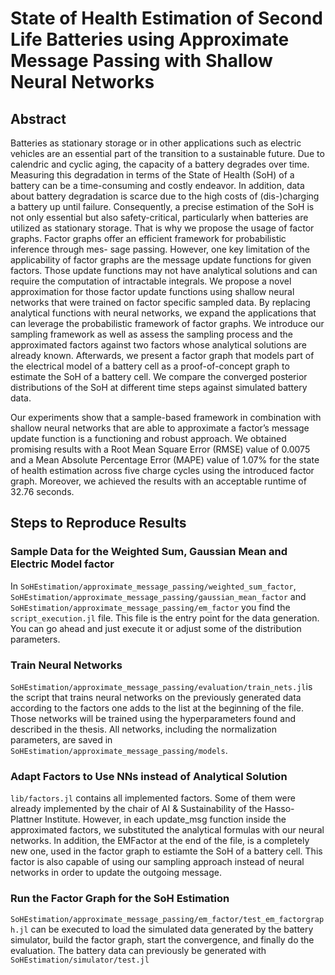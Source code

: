 # State of Health Estimation of Second Life Batteries using Approximate Message Passing with Shallow Neural Networks

## Abstract
Batteries as stationary storage or in other applications such as electric vehicles are
an essential part of the transition to a sustainable future. Due to calendric and cyclic
aging, the capacity of a battery degrades over time. Measuring this degradation in
terms of the State of Health (SoH) of a battery can be a time-consuming and costly
endeavor. In addition, data about battery degradation is scarce due to the high costs
of (dis-)charging a battery up until failure. Consequently, a precise estimation of
the SoH is not only essential but also safety-critical, particularly when batteries are
utilized as stationary storage. That is why we propose the usage of factor graphs.
Factor graphs offer an efficient framework for probabilistic inference through mes-
sage passing. However, one key limitation of the applicability of factor graphs are
the message update functions for given factors. Those update functions may not
have analytical solutions and can require the computation of intractable integrals.
We propose a novel approximation for those factor update functions using shallow
neural networks that were trained on factor specific sampled data. By replacing
analytical functions with neural networks, we expand the applications that can
leverage the probabilistic framework of factor graphs. We introduce our sampling
framework as well as assess the sampling process and the approximated factors
against two factors whose analytical solutions are already known. Afterwards, we
present a factor graph that models part of the electrical model of a battery cell
as a proof-of-concept graph to estimate the SoH of a battery cell. We compare
the converged posterior distributions of the SoH at different time steps against
simulated battery data.

Our experiments show that a sample-based framework in combination with
shallow neural networks that are able to approximate a factor’s message update
function is a functioning and robust approach. We obtained promising results with
a Root Mean Square Error (RMSE) value of 0.0075 and a Mean Absolute Percentage
Error (MAPE) value of 1.07% for the state of health estimation across five charge
cycles using the introduced factor graph. Moreover, we achieved the results with
an acceptable runtime of 32.76 seconds.

## Steps to Reproduce Results

### Sample Data for the Weighted Sum, Gaussian Mean and Electric Model factor
In `SoHEstimation/approximate_message_passing/weighted_sum_factor`, `SoHEstimation/approximate_message_passing/gaussian_mean_factor` and `SoHEstimation/approximate_message_passing/em_factor` you find the `script_execution.jl` file. This file is the entry point for the data generation. You can go ahead and just execute it or adjust some of the distribution parameters.

### Train Neural Networks
`SoHEstimation/approximate_message_passing/evaluation/train_nets.jl`is the script that trains neural networks on the previously generated data according to the factors one adds to the list at the beginning of the file. Those networks will be trained using the hyperparameters found and described in the thesis. All networks, including the normalization parameters, are saved in `SoHEstimation/approximate_message_passing/models`.

### Adapt Factors to Use NNs instead of Analytical Solution
`lib/factors.jl` contains all implemented factors. Some of them were already implemented by the chair of AI & Sustainability of the Hasso-Plattner Institute. However, in each update_msg function inside the approximated factors, we substituted the analytical formulas with our neural networks. In addition, the EMFactor at the end of the file, is a completely new one, used in the factor graph to estiamte the SoH of a battery cell. This factor is also capable of using our sampling approach instead of neural networks in order to update the outgoing message.

### Run the Factor Graph for the SoH Estimation
`SoHEstimation/approximate_message_passing/em_factor/test_em_factorgraph.jl` can be executed to load the simulated data generated by the battery simulator, build the factor graph, start the convergence, and finally do the evaluation. The battery data can previously be generated with `SoHEstimation/simulator/test.jl`

